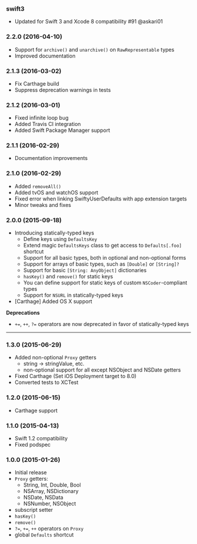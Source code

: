 ### swift3

- Updated for Swift 3 and Xcode 8 compatibility #91 @askari01

### 2.2.0 (2016-04-10)

- Support for `archive()` and `unarchive()` on `RawRepresentable` types
- Improved documentation

### 2.1.3 (2016-03-02)

- Fix Carthage build
- Suppress deprecation warnings in tests

### 2.1.2 (2016-03-01)

- Fixed infinite loop bug
- Added Travis CI integration
- Added Swift Package Manager support

### 2.1.1 (2016-02-29)

- Documentation improvements

### 2.1.0 (2016-02-29)

- Added `removeAll()`
- Added tvOS and watchOS support
- Fixed error when linking SwiftyUserDefaults with app extension targets
- Minor tweaks and fixes

### 2.0.0 (2015-09-18)

- Introducing statically-typed keys
    * Define keys using `DefaultsKey`
    * Extend magic `DefaultsKeys` class to get access to `Defaults[.foo]` shortcut
    * Support for all basic types, both in optional and non-optional forms
    * Support for arrays of basic types, such as `[Double]` or `[String]?`
    * Support for basic `[String: AnyObject]` dictionaries
    * `hasKey()` and `remove()` for static keys
    * You can define support for static keys of custom `NSCoder`-compliant types
    * Support for `NSURL` in statically-typed keys
- [Carthage] Added OS X support

**Deprecations**

- `+=`, `++`, `?=` operators are now deprecated in favor of statically-typed keys

* * *

### 1.3.0 (2015-06-29)

- Added non-optional `Proxy` getters
    * string -> stringValue, etc.
    * non-optional support for all except NSObject and NSDate getters
- Fixed Carthage (Set iOS Deployment target to 8.0)
- Converted tests to XCTest

### 1.2.0 (2015-06-15)

- Carthage support

### 1.1.0 (2015-04-13)

- Swift 1.2 compatibility
- Fixed podspec

### 1.0.0 (2015-01-26)

- Initial release
- `Proxy` getters:
    * String, Int, Double, Bool
    * NSArray, NSDictionary
    * NSDate, NSData
    * NSNumber, NSObject
- subscript setter
- `hasKey()`
- `remove()`
- `?=`, `+=`, `++` operators on `Proxy`
- global `Defaults` shortcut
